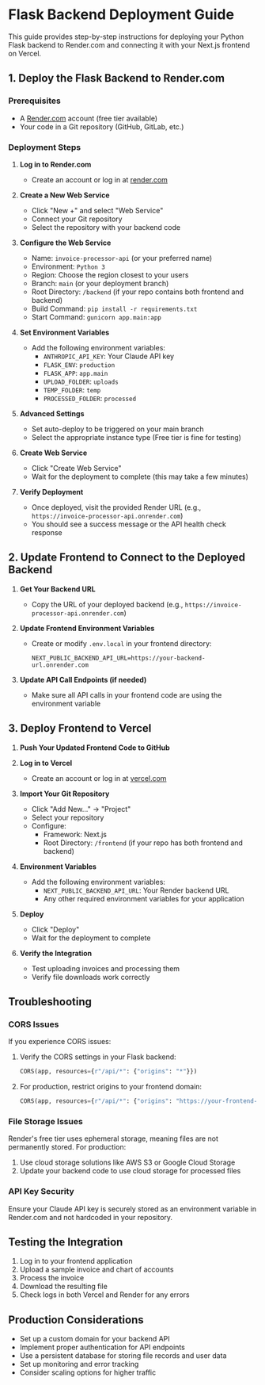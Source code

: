 # Flask Backend Deployment Guide

This guide provides step-by-step instructions for deploying your Python Flask backend to Render.com and connecting it with your Next.js frontend on Vercel.

## 1. Deploy the Flask Backend to Render.com

### Prerequisites
- A [Render.com](https://render.com) account (free tier available)
- Your code in a Git repository (GitHub, GitLab, etc.)

### Deployment Steps

1. **Log in to Render.com**
   - Create an account or log in at [render.com](https://render.com)

2. **Create a New Web Service**
   - Click "New +" and select "Web Service"
   - Connect your Git repository
   - Select the repository with your backend code

3. **Configure the Web Service**
   - Name: `invoice-processor-api` (or your preferred name)
   - Environment: `Python 3`
   - Region: Choose the region closest to your users
   - Branch: `main` (or your deployment branch)
   - Root Directory: `/backend` (if your repo contains both frontend and backend)
   - Build Command: `pip install -r requirements.txt`
   - Start Command: `gunicorn app.main:app`

4. **Set Environment Variables**
   - Add the following environment variables:
     - `ANTHROPIC_API_KEY`: Your Claude API key
     - `FLASK_ENV`: `production`
     - `FLASK_APP`: `app.main`
     - `UPLOAD_FOLDER`: `uploads`
     - `TEMP_FOLDER`: `temp`
     - `PROCESSED_FOLDER`: `processed`

5. **Advanced Settings**
   - Set auto-deploy to be triggered on your main branch
   - Select the appropriate instance type (Free tier is fine for testing)

6. **Create Web Service**
   - Click "Create Web Service"
   - Wait for the deployment to complete (this may take a few minutes)

7. **Verify Deployment**
   - Once deployed, visit the provided Render URL (e.g., `https://invoice-processor-api.onrender.com`)
   - You should see a success message or the API health check response

## 2. Update Frontend to Connect to the Deployed Backend

1. **Get Your Backend URL**
   - Copy the URL of your deployed backend (e.g., `https://invoice-processor-api.onrender.com`)

2. **Update Frontend Environment Variables**
   - Create or modify `.env.local` in your frontend directory:
     ```
     NEXT_PUBLIC_BACKEND_API_URL=https://your-backend-url.onrender.com
     ```

3. **Update API Call Endpoints (if needed)**
   - Make sure all API calls in your frontend code are using the environment variable

## 3. Deploy Frontend to Vercel

1. **Push Your Updated Frontend Code to GitHub**

2. **Log in to Vercel**
   - Create an account or log in at [vercel.com](https://vercel.com)

3. **Import Your Git Repository**
   - Click "Add New..." → "Project"
   - Select your repository
   - Configure:
     - Framework: Next.js
     - Root Directory: `/frontend` (if your repo has both frontend and backend)

4. **Environment Variables**
   - Add the following environment variables:
     - `NEXT_PUBLIC_BACKEND_API_URL`: Your Render backend URL
     - Any other required environment variables for your application

5. **Deploy**
   - Click "Deploy"
   - Wait for the deployment to complete

6. **Verify the Integration**
   - Test uploading invoices and processing them
   - Verify file downloads work correctly

## Troubleshooting

### CORS Issues
If you experience CORS issues:

1. Verify the CORS settings in your Flask backend:
   ```python
   CORS(app, resources={r"/api/*": {"origins": "*"}})
   ```

2. For production, restrict origins to your frontend domain:
   ```python
   CORS(app, resources={r"/api/*": {"origins": "https://your-frontend-domain.vercel.app"}})
   ```

### File Storage Issues
Render's free tier uses ephemeral storage, meaning files are not permanently stored. For production:

1. Use cloud storage solutions like AWS S3 or Google Cloud Storage
2. Update your backend code to use cloud storage for processed files

### API Key Security
Ensure your Claude API key is securely stored as an environment variable in Render.com and not hardcoded in your repository.

## Testing the Integration

1. Log in to your frontend application
2. Upload a sample invoice and chart of accounts
3. Process the invoice
4. Download the resulting file
5. Check logs in both Vercel and Render for any errors

## Production Considerations

- Set up a custom domain for your backend API
- Implement proper authentication for API endpoints
- Use a persistent database for storing file records and user data
- Set up monitoring and error tracking
- Consider scaling options for higher traffic
